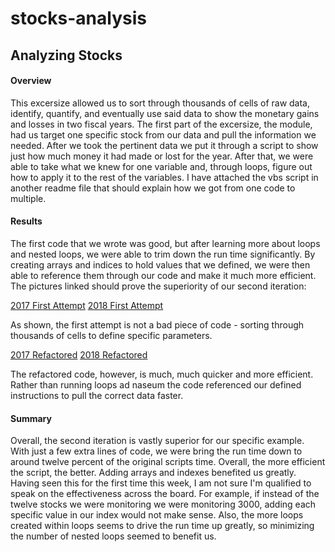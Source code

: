 # stocks-analysis

## Analyzing Stocks

#### Overview

This excersize allowed us to sort through thousands of cells of raw data, identify, quantify, and eventually use said data to show the monetary gains and losses in two fiscal years.  The first part of the excersize, the module, had us target one specific stock from our data and pull the information we needed.  After we took the pertinent data we put it through a script to show just how much money it had made or lost for the year.  After that, we were able to take what we knew for one variable and, through loops, figure out how to apply it to the rest of the variables.  I have attached the vbs script in another readme file that should explain how we got from one code to multiple.

#### Results

The first code that we wrote was good, but after learning more about loops and nested loops, we were able to trim down the run time significantly. By creating arrays and indices to hold values that we defined, we were then able to reference them through our code and make it much more efficient. The pictures linked should prove the superiority of our second iteration:

[2017 First Attempt](https://github.com/gregoryhsherman/stocks-analysis/blob/master/VBA_first_iteration.png)  [2018 First Attempt](https://github.com/gregoryhsherman/stocks-analysis/blob/master/VBA_first_iteration2.png)

As shown, the first attempt is not a bad piece of code - sorting through thousands of cells to define specific parameters.

[2017 Refactored](https://github.com/gregoryhsherman/stocks-analysis/blob/master/VBA_Challenge_2017.png)  [2018 Refactored](https://github.com/gregoryhsherman/stocks-analysis/blob/master/VBA_Challenge_2018.png)

The refactored code, however, is much, much quicker and more efficient. Rather than running loops ad naseum the code referenced our defined instructions to pull the correct data faster.

#### Summary

Overall, the second iteration is vastly superior for our specific example.  With just a few extra lines of code, we were bring the run time down to around twelve percent of the original scripts time.  Overall, the more efficient the script, the better.  Adding arrays and indexes benefited us greatly.
Having seen this for the first time this week, I am not sure I'm qualified to speak on the effectiveness across the board.  For example, if instead of the twelve stocks we were monitoring we were monitoring 3000, adding each specific value in our index would not make sense.  Also, the more loops created within loops seems to drive the run time up greatly, so minimizing the number of nested loops seemed to benefit us.
